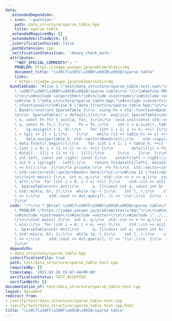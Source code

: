 ```yaml
---
data:
  _extendedDependsOn:
  - icon: ':question:'
    path: data_structure/sparse_table.hpp
    title: sparse table
  _extendedRequiredBy: []
  _extendedVerifiedWith: []
  _isVerificationFailed: false
  _pathExtension: cpp
  _verificationStatusIcon: ':heavy_check_mark:'
  attributes:
    '*NOT_SPECIAL_COMMENTS*': ''
    PROBLEM: https://judge.yosupo.jp/problem/staticrmq
    document_title: "\u30C7\u30FC\u30BF\u69CB\u9020/sparse table"
    links:
    - https://judge.yosupo.jp/problem/staticrmq
  bundledCode: "#line 1 \"test/data_structure/sparse_table.test.cpp\"\n/*\r\n * @brief\
    \ \u30C7\u30FC\u30BF\u69CB\u9020/sparse table\r\n */\r\n#define PROBLEM \"https://judge.yosupo.jp/problem/staticrmq\"\
    \r\n\r\n#include <algorithm>\r\n#include <iostream>\r\n#include <vector>\r\n\r\
    \n#line 3 \"data_structure/sparse_table.hpp\"\n#include <cassert>\r\n#include\
    \ <functional>\r\n#line 6 \"data_structure/sparse_table.hpp\"\n\r\ntemplate <typename\
    \ Band>\r\nstruct SparseTable {\r\n  using Fn = std::function<Band(Band, Band)>;\r\
    \n\r\n  SparseTable() = default;\r\n\r\n  explicit SparseTable(const std::vector<Band>&\
    \ a, const Fn fn) { init(a, fn); }\r\n\r\n  void init(const std::vector<Band>&\
    \ a, const Fn fn_) {\r\n    fn = fn_;\r\n    int n = a.size(), table_h = 0;\r\n\
    \    lg.assign(n + 1, 0);\r\n    for (int i = 2; i <= n; ++i) {\r\n      lg[i]\
    \ = lg[i >> 1] + 1;\r\n    }\r\n    while ((1 << table_h) <= n) ++table_h;\r\n\
    \    data.assign(table_h, std::vector<Band>(n));\r\n    std::copy(a.begin(), a.end(),\
    \ data.front().begin());\r\n    for (int i = 1; i < table_h; ++i) {\r\n      for\
    \ (int j = 0; j + (1 << i) <= n; ++j) {\r\n        data[i][j] = fn(data[i - 1][j],\
    \ data[i - 1][j + (1 << (i - 1))]);\r\n      }\r\n    }\r\n  }\r\n\r\n  Band query(const\
    \ int left, const int right) const {\r\n    assert(left < right);\r\n    const\
    \ int h = lg[right - left];\r\n    return fn(data[h][left], data[h][right - (1\
    \ << h)]);\r\n  }\r\n\r\n private:\r\n  Fn fn;\r\n  std::vector<int> lg;\r\n \
    \ std::vector<std::vector<Band>> data;\r\n};\r\n#line 11 \"test/data_structure/sparse_table.test.cpp\"\
    \n\r\nint main() {\r\n  int n, q;\r\n  std::cin >> n >> q;\r\n  std::vector<int>\
    \ a(n);\r\n  for (int i = 0; i < n; ++i) {\r\n    std::cin >> a[i];\r\n  }\r\n\
    \  SparseTable<int> dst(\r\n      a, [](const int a, const int b) -> int { return\
    \ std::min(a, b); });\r\n  while (q--) {\r\n    int l, r;\r\n    std::cin >> l\
    \ >> r;\r\n    std::cout << dst.query(l, r) << '\\n';\r\n  }\r\n  return 0;\r\n\
    }\r\n"
  code: "/*\r\n * @brief \u30C7\u30FC\u30BF\u69CB\u9020/sparse table\r\n */\r\n#define\
    \ PROBLEM \"https://judge.yosupo.jp/problem/staticrmq\"\r\n\r\n#include <algorithm>\r\
    \n#include <iostream>\r\n#include <vector>\r\n\r\n#include \"../../data_structure/sparse_table.hpp\"\
    \r\n\r\nint main() {\r\n  int n, q;\r\n  std::cin >> n >> q;\r\n  std::vector<int>\
    \ a(n);\r\n  for (int i = 0; i < n; ++i) {\r\n    std::cin >> a[i];\r\n  }\r\n\
    \  SparseTable<int> dst(\r\n      a, [](const int a, const int b) -> int { return\
    \ std::min(a, b); });\r\n  while (q--) {\r\n    int l, r;\r\n    std::cin >> l\
    \ >> r;\r\n    std::cout << dst.query(l, r) << '\\n';\r\n  }\r\n  return 0;\r\n\
    }\r\n"
  dependsOn:
  - data_structure/sparse_table.hpp
  isVerificationFile: true
  path: test/data_structure/sparse_table.test.cpp
  requiredBy: []
  timestamp: '2022-02-16 15:47:44+09:00'
  verificationStatus: TEST_ACCEPTED
  verifiedWith: []
documentation_of: test/data_structure/sparse_table.test.cpp
layout: document
redirect_from:
- /verify/test/data_structure/sparse_table.test.cpp
- /verify/test/data_structure/sparse_table.test.cpp.html
title: "\u30C7\u30FC\u30BF\u69CB\u9020/sparse table"
---
```

